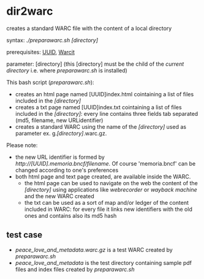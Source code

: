# dir2warc
creates a standard WARC file with the content of a local directory

syntax: _./preparawarc.sh [directory]_

prerequisites: [UUID](https://en.wikipedia.org/wiki/Universally_unique_identifier), [Warcit](https://github.com/webrecorder/warcit)

parameter: [directory] (this [directory] must be the child of the _current directory_ i.e. where _preparawarc.sh_ is installed)

This bash script (_preparawarc.sh_):
* creates an html page named [UUID]index.html cointaining a list of files included in the _[directory]_
* creates a txt page named [UUID]index.txt cointaining a list of files included in the _[directory]_: every line contains three fields tab separated (md5, filename,  new URLidentifier)
* creates a standard WARC using the name of the _[directory]_ used as parameter ex. g._[directory]_.warc.gz.
  
Please note:
* the new URL identifier is formed by _http://[UUID].memoria.bncf/filename_. Of course 'memoria.bncf' can be changed according to one's preferences
* both html page and text page created, are available inside the WARC. 
  * the html page can be used to navigate on the web  the content of the _[directory]_ using applications like _webrecorder_ or _wayback machine_ and the new WARC created
  * the txt can be used as a sort of map and/or ledger of the content included in WARC: for every file it links new identifiers with the old ones and contains also its md5 hash
  
## test case
  
* _peace_love_and_metadata.warc.gz_ is a test WARC created by _preparawarc.sh_
* _peace_love_and_metadata_ is the  test directory containing sample pdf files and index files created by _preparawarc.sh_
  


